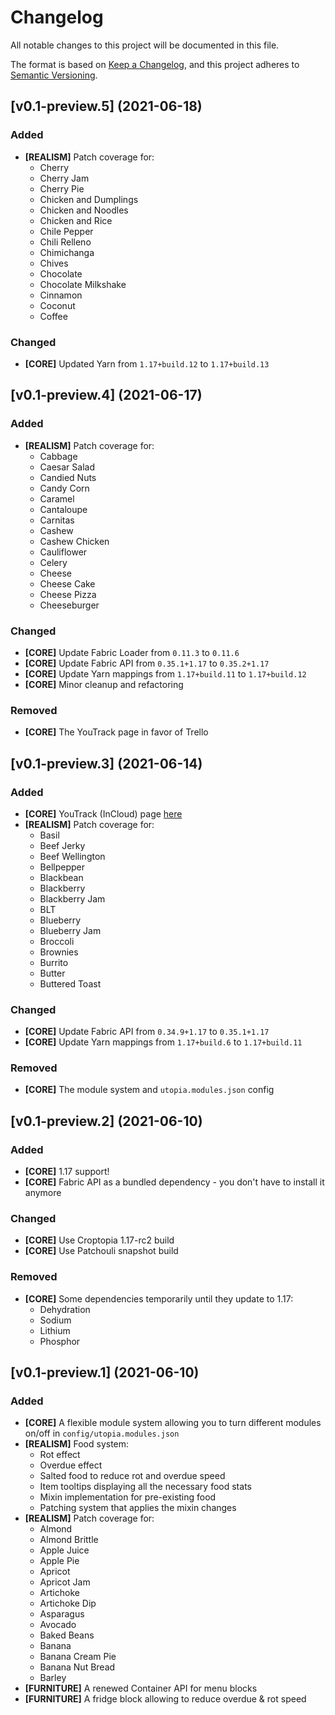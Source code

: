 # Changelog
All notable changes to this project will be documented in this file.

The format is based on [Keep a Changelog](https://keepachangelog.com/en/1.0.0/),
and this project adheres to [Semantic Versioning](https://semver.org/spec/v2.0.0.html).

## [v0.1-preview.5] (2021-06-18)

### Added

- **[REALISM]** Patch coverage for:
    - Cherry
    - Cherry Jam
    - Cherry Pie
    - Chicken and Dumplings
    - Chicken and Noodles
    - Chicken and Rice
    - Chile Pepper
    - Chili Relleno
    - Chimichanga
    - Chives
    - Chocolate
    - Chocolate Milkshake
    - Cinnamon
    - Coconut
    - Coffee

### Changed

- **[CORE]** Updated Yarn from ```1.17+build.12``` to ```1.17+build.13```

## [v0.1-preview.4] (2021-06-17)

### Added

- **[REALISM]** Patch coverage for:
    - Cabbage
    - Caesar Salad
    - Candied Nuts
    - Candy Corn
    - Caramel
    - Cantaloupe
    - Carnitas
    - Cashew
    - Cashew Chicken
    - Cauliflower
    - Celery
    - Cheese
    - Cheese Cake
    - Cheese Pizza
    - Cheeseburger

### Changed

- **[CORE]** Update Fabric Loader from ```0.11.3``` to ```0.11.6```
- **[CORE]** Update Fabric API from ```0.35.1+1.17``` to ```0.35.2+1.17```
- **[CORE]** Update Yarn mappings from ```1.17+build.11``` to ```1.17+build.12```
- **[CORE]** Minor cleanup and refactoring

### Removed

- **[CORE]** The YouTrack page in favor of Trello

## [v0.1-preview.3] (2021-06-14)

### Added

- **[CORE]** YouTrack (InCloud) page [here](https://redgrapefruit.myjetbrains.com/youtrack/issues)
- **[REALISM]** Patch coverage for:
    - Basil
    - Beef Jerky
    - Beef Wellington
    - Bellpepper
    - Blackbean
    - Blackberry
    - Blackberry Jam
    - BLT
    - Blueberry
    - Blueberry Jam
    - Broccoli
    - Brownies
    - Burrito
    - Butter
    - Buttered Toast

### Changed

- **[CORE]** Update Fabric API from ```0.34.9+1.17``` to ```0.35.1+1.17```
- **[CORE]** Update Yarn mappings from ```1.17+build.6``` to ```1.17+build.11```

### Removed

- **[CORE]** The module system and ```utopia.modules.json``` config

## [v0.1-preview.2] (2021-06-10)

### Added

- **[CORE]** 1.17 support!
- **[CORE]** Fabric API as a bundled dependency - you don't have to install it anymore

### Changed

- **[CORE]** Use Croptopia 1.17-rc2 build
- **[CORE]** Use Patchouli snapshot build

### Removed

- **[CORE]** Some dependencies temporarily until they update to 1.17:
  - Dehydration
  - Sodium
  - Lithium
  - Phosphor

## [v0.1-preview.1] (2021-06-10)

### Added

- **[CORE]** A flexible module system allowing you to turn different modules on/off in ```config/utopia.modules.json```
- **[REALISM]** Food system:
    - Rot effect
    - Overdue effect
    - Salted food to reduce rot and overdue speed
    - Item tooltips displaying all the necessary food stats
    - Mixin implementation for pre-existing food
    - Patching system that applies the mixin changes
- **[REALISM]** Patch coverage for:
    - Almond
    - Almond Brittle
    - Apple Juice
    - Apple Pie
    - Apricot
    - Apricot Jam
    - Artichoke
    - Artichoke Dip
    - Asparagus
    - Avocado
    - Baked Beans
    - Banana
    - Banana Cream Pie
    - Banana Nut Bread
    - Barley
- **[FURNITURE]** A renewed Container API for menu blocks
- **[FURNITURE]** A fridge block allowing to reduce overdue & rot speed